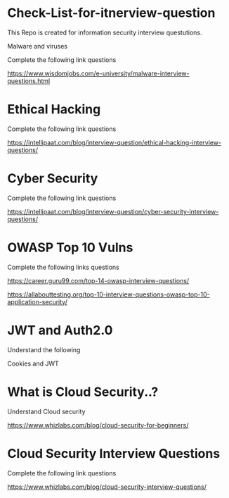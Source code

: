 # Check-List-for-itnerview-question
This Repo is created for information security interview questutions.

 Malware and viruses 

Complete the following link questions 

https://www.wisdomjobs.com/e-university/malware-interview-questions.html 

 

 

Ethical Hacking   
==================
Complete the following link questions 

https://intellipaat.com/blog/interview-question/ethical-hacking-interview-questions/ 

 

 

Cyber Security 
==================
Complete the following link questions 

https://intellipaat.com/blog/interview-question/cyber-security-interview-questions/ 

 

 

OWASP Top 10 Vulns 
==================
Complete the following links questions 

https://career.guru99.com/top-14-owasp-interview-questions/ 

https://allabouttesting.org/top-10-interview-questions-owasp-top-10-application-security/ 

 

 

JWT and Auth2.0 
======================
Understand the following  

Cookies and JWT 

  

What is Cloud Security..? 
===================
Understand Cloud security 

https://www.whizlabs.com/blog/cloud-security-for-beginners/ 

  

Cloud Security Interview Questions 
=========================
Complete the following link questions 

https://www.whizlabs.com/blog/cloud-security-interview-questions/ 
